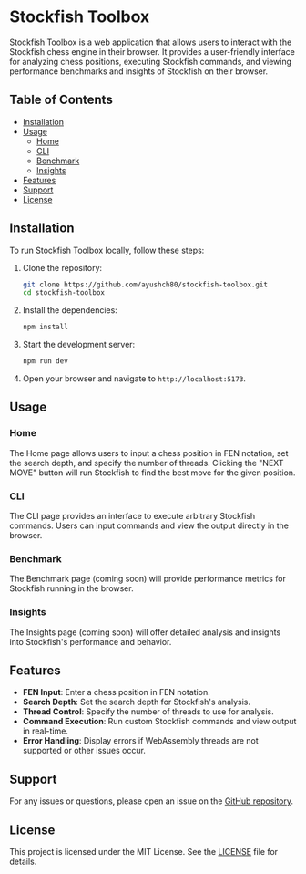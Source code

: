 # Stockfish Toolbox

Stockfish Toolbox is a web application that allows users to interact with the Stockfish chess engine in their browser. It provides a user-friendly interface for analyzing chess positions, executing Stockfish commands, and viewing performance benchmarks and insights of Stockfish on their browser.

## Table of Contents

- [Installation](#installation)
- [Usage](#usage)
  - [Home](#home)
  - [CLI](#cli)
  - [Benchmark](#benchmark)
  - [Insights](#insights)
- [Features](#features)
- [Support](#support)
- [License](#license)

## Installation

To run Stockfish Toolbox locally, follow these steps:

1. Clone the repository:
    ```sh
    git clone https://github.com/ayushch80/stockfish-toolbox.git
    cd stockfish-toolbox
    ```

2. Install the dependencies:
    ```sh
    npm install
    ```

3. Start the development server:
    ```sh
    npm run dev
    ```

4. Open your browser and navigate to `http://localhost:5173`.

## Usage

### Home

The Home page allows users to input a chess position in FEN notation, set the search depth, and specify the number of threads. Clicking the "NEXT MOVE" button will run Stockfish to find the best move for the given position.

### CLI

The CLI page provides an interface to execute arbitrary Stockfish commands. Users can input commands and view the output directly in the browser.

### Benchmark

The Benchmark page (coming soon) will provide performance metrics for Stockfish running in the browser.

### Insights

The Insights page (coming soon) will offer detailed analysis and insights into Stockfish's performance and behavior.

## Features

- **FEN Input**: Enter a chess position in FEN notation.
- **Search Depth**: Set the search depth for Stockfish's analysis.
- **Thread Control**: Specify the number of threads to use for analysis.
- **Command Execution**: Run custom Stockfish commands and view output in real-time.
- **Error Handling**: Display errors if WebAssembly threads are not supported or other issues occur.

## Support

For any issues or questions, please open an issue on the [GitHub repository](https://github.com/ayushch80/stockfish-toolbox/issues).

## License

This project is licensed under the MIT License. See the [LICENSE](LICENSE) file for details.
